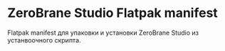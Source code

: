 # ZeroBrane Studio Flatpak manifest
Flatpak manifest для упаковки и установки ZeroBrane Studio из устанвоочного скрипта.
